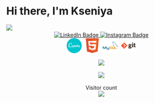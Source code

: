 <div id="header" aligh="center">
<h1>Hi there, I'm Kseniya</h1>

  <img src="https://media.giphy.com/media/M9gbBd9nbDrOTu1Mqx/giphy.gif" width="100"/>
</div>

<div id="socials" align="center">
  <a href="https://www.linkedin.com/in/kseniya-tamanova-16289b2b0?trk=contact-info">
    <img src="https://img.shields.io/badge/LinkedIn-blue?style=for-the-badge&logo=linkedin&logoColor=white" alt="LinkedIn Badge"/>
  </a>
  <a href="https://www.instagram.com/k.11.s.2?igsh=NWtjdnJvMzE3NDY1">
    <img src="https://img.shields.io/badge/Instagram-purple?style=for-the-badge&logo=instagram&logoColor=white" alt="Instagram Badge"/>
  </a>

<div>
  <img src="https://github.com/devicons/devicon/blob/master/icons/canva/canva-original.svg" title="Canva" alt="Cfnva" width="40" height="40"/>&nbsp;
  <img src="https://github.com/devicons/devicon/blob/master/icons/html5/html5-original.svg" title="HTML5" alt="HTML" width="40" height="40"/>&nbsp;
  <img src="https://github.com/devicons/devicon/blob/master/icons/mysql/mysql-original-wordmark.svg" title="MySQL"  alt="MySQL" width="40" height="40"/>&nbsp;
  <img src="https://github.com/devicons/devicon/blob/master/icons/git/git-original-wordmark.svg" title="Git" alt="Git" width="40" height="40"/>
</div>


<p align="center">
  <img src="https://github-readme-stats.vercel.app/api/top-langs/?username=kstmnv&layout=compact&theme=githab_dark" />
</p>
<p align="center">
  <img src="https://github-readme-stats.vercel.app/api?username=kstmnv&count_private=true&show_icons=true&theme=buefy" />
</p>

<p align="center"> 
  Visitor count<br>
  <img src="https://profile-counter.glitch.me/kstmnv/count.svg" />
</p>
